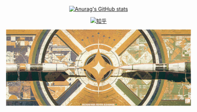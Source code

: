 <div id="title" align=center>



[![Anurag's GitHub stats](https://github-readme-stats.vercel.app/api?username=Unimend&show_icons=true&theme=tokyonight)](https://b23.tv/iEJTnPp)

[![知乎](https://img.shields.io/badge/%E6%96%87%E7%AB%A0-%E7%9F%A5%E4%B9%8E-%20blue)](https://space.bilibili.com/32303300)

</div>

![头像](image/Background.jpg)

[github-sub-title:img]: https://readme-typing-svg.herokuapp.com?font=Segoe+Script&center=true&lines=mq白.
</div>

